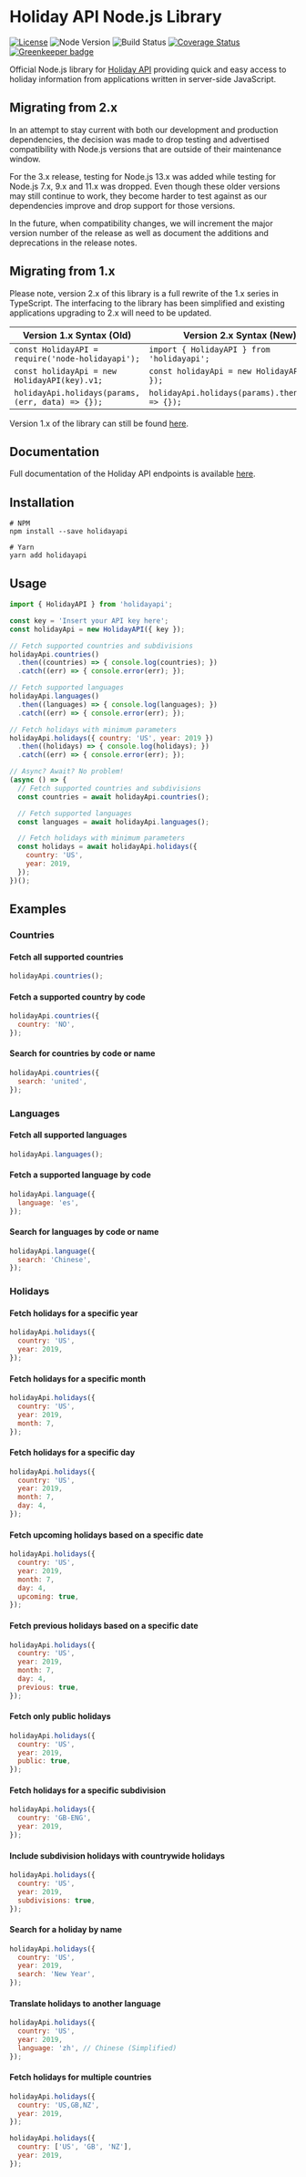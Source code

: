 # Holiday API Node.js Library

[![License](https://img.shields.io/npm/l/holidayapi-node?style=for-the-badge)](https://github.com/holidayapi/holidayapi-node/blob/master/LICENSE)
![Node Version](https://img.shields.io/node/v/holidayapi?style=for-the-badge)
![Build Status](https://img.shields.io/travis/holidayapi/holidayapi-node/master?style=for-the-badge)
[![Coverage Status](https://img.shields.io/coveralls/github/holidayapi/holidayapi-node/master?style=for-the-badge)](https://coveralls.io/github/holidayapi/holidayapi-node?branch=master) [![Greenkeeper badge](https://badges.greenkeeper.io/holidayapi/holidayapi-node.svg)](https://greenkeeper.io/)

Official Node.js library for [Holiday API](https://holidayapi.com) providing
quick and easy access to holiday information from applications written in
server-side JavaScript.

## Migrating from 2.x

In an attempt to stay current with both our development and production
dependencies, the decision was made to drop testing and advertised compatibility
with Node.js versions that are outside of their maintenance window.

For the 3.x release, testing for Node.js 13.x was added while testing for Node.js
7.x, 9.x and 11.x was dropped. Even though these older versions may still
continue to work, they become harder to test against as our dependencies improve
and drop support for those versions.

In the future, when compatibility changes, we will increment the major version
number of the release as well as document the additions and deprecations in the
release notes.

## Migrating from 1.x

Please note, version 2.x of this library is a full rewrite of the 1.x series in
TypeScript. The interfacing to the library has been simplified and existing
applications upgrading to 2.x will need to be updated.

| Version 1.x Syntax (Old)                          | Version 2.x Syntax (New)                          |
|---------------------------------------------------|---------------------------------------------------|
| `const HolidayAPI = require('node-holidayapi');`  | `import { HolidayAPI } from 'holidayapi';`        |
| `const holidayApi = new HolidayAPI(key).v1;`      | `const holidayApi = new HolidayAPI({ key });`     |
| `holidayApi.holidays(params, (err, data) => {});` | `holidayApi.holidays(params).then((data) => {});` |

Version 1.x of the library can still be found
[here](https://github.com/joshtronic/node-holidayapi).

## Documentation

Full documentation of the Holiday API endpoints is available
[here](https://holidayapi.com/docs).

## Installation

```shell
# NPM
npm install --save holidayapi

# Yarn
yarn add holidayapi
```

## Usage

```javascript
import { HolidayAPI } from 'holidayapi';

const key = 'Insert your API key here';
const holidayApi = new HolidayAPI({ key });

// Fetch supported countries and subdivisions
holidayApi.countries()
  .then((countries) => { console.log(countries); })
  .catch((err) => { console.error(err); });

// Fetch supported languages
holidayApi.languages()
  .then((languages) => { console.log(languages); })
  .catch((err) => { console.error(err); });

// Fetch holidays with minimum parameters
holidayApi.holidays({ country: 'US', year: 2019 })
  .then((holidays) => { console.log(holidays); })
  .catch((err) => { console.error(err); });

// Async? Await? No problem!
(async () => {
  // Fetch supported countries and subdivisions
  const countries = await holidayApi.countries();

  // Fetch supported languages
  const languages = await holidayApi.languages();

  // Fetch holidays with minimum parameters
  const holidays = await holidayApi.holidays({
    country: 'US',
    year: 2019,
  });
})();
```

## Examples

### Countries

#### Fetch all supported countries

```javascript
holidayApi.countries();
```

#### Fetch a supported country by code

```javascript
holidayApi.countries({
  country: 'NO',
});
```

#### Search for countries by code or name

```javascript
holidayApi.countries({
  search: 'united',
});
```

### Languages

#### Fetch all supported languages

```javascript
holidayApi.languages();
```

#### Fetch a supported language by code

```javascript
holidayApi.language({
  language: 'es',
});
```

#### Search for languages by code or name

```javascript
holidayApi.language({
  search: 'Chinese',
});
```

### Holidays

#### Fetch holidays for a specific year

```javascript
holidayApi.holidays({
  country: 'US',
  year: 2019,
});
```

#### Fetch holidays for a specific month

```javascript
holidayApi.holidays({
  country: 'US',
  year: 2019,
  month: 7,
});
```

#### Fetch holidays for a specific day

```javascript
holidayApi.holidays({
  country: 'US',
  year: 2019,
  month: 7,
  day: 4,
});
```

#### Fetch upcoming holidays based on a specific date

```javascript
holidayApi.holidays({
  country: 'US',
  year: 2019,
  month: 7,
  day: 4,
  upcoming: true,
});
```

#### Fetch previous holidays based on a specific date

```javascript
holidayApi.holidays({
  country: 'US',
  year: 2019,
  month: 7,
  day: 4,
  previous: true,
});
```

#### Fetch only public holidays

```javascript
holidayApi.holidays({
  country: 'US',
  year: 2019,
  public: true,
});
```

#### Fetch holidays for a specific subdivision

```javascript
holidayApi.holidays({
  country: 'GB-ENG',
  year: 2019,
});
```

#### Include subdivision holidays with countrywide holidays

```javascript
holidayApi.holidays({
  country: 'US',
  year: 2019,
  subdivisions: true,
});
```

#### Search for a holiday by name

```javascript
holidayApi.holidays({
  country: 'US',
  year: 2019,
  search: 'New Year',
});
```

#### Translate holidays to another language

```javascript
holidayApi.holidays({
  country: 'US',
  year: 2019,
  language: 'zh', // Chinese (Simplified)
});
```

#### Fetch holidays for multiple countries

```javascript
holidayApi.holidays({
  country: 'US,GB,NZ',
  year: 2019,
});

holidayApi.holidays({
  country: ['US', 'GB', 'NZ'],
  year: 2019,
});
```
